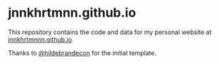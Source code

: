 # jnnkhrtmnn.github.io

This repository contains the code and data for my personal website at [jnnkhrtmnnn.github.io](https://jnnkhrtmnn.github.io).

Thanks to [@hildebrandecon](https://github.com/hildebrandecon/) for the initial template.
